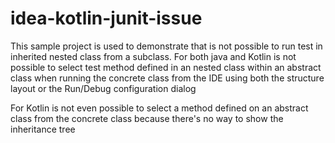 # idea-kotlin-junit-issue

This sample project is used to demonstrate that is not possible to run test in inherited nested class from a subclass.
For both java and Kotlin is not possible to select test method defined in an nested class within an abstract class when running the concrete class from the IDE using both the structure layout or the Run/Debug configuration dialog

For Kotlin is not even possible to select a method defined on an abstract class from the concrete class because there's no way to show the inheritance tree